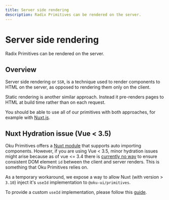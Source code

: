 ```yaml
---
title: Server side rendering
description: Radix Primitives can be rendered on the server.
---
```


# Server side rendering

<Description>
Radix Primitives can be rendered on the server.
</Description>

## Overview

Server side rendering or `SSR`, is a technique used to render components to HTML on the server, as opposed to rendering them only on the client.

Static rendering is another similar approach. Instead it pre-renders pages to HTML at build time rather than on each request.

You should be able to use all of our primitives with both approaches, for example with [Nuxt.js](https://nuxt.com/).

## Nuxt Hydration issue (Vue < 3.5)

Oku Primitives offers a [Nuxt module](/overview/installation.html#nuxt-modules) that supports auto importing components. However, if you are using Vue < 3.5, minor hydration issues might arise because as of vue <= 3.4 there is [currently no way](https://github.com/vuejs/rfcs/discussions/557) to ensure consistent DOM element `id` between the client and server renders. This is something that Oku Primitives relies on.

As a temporary workaround, we expose a way to allow Nuxt (with version > `3.10`) inject it's `useId` implementation to `@oku-ui/primitives`.

To provide a custom `useId` implementation, please follow this [guide](/utilities/config-provider.html#hydration-issue-vue-3-5).
